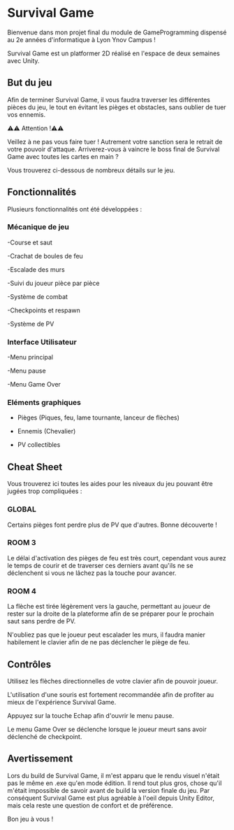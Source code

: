 
# Survival Game

Bienvenue dans mon projet final du module de GameProgramming dispensé au 2e années d'informatique à Lyon Ynov Campus !

Survival Game est un platformer 2D réalisé en l'espace de deux semaines avec Unity. 





## But du jeu
Afin de terminer Survival Game, il vous faudra traverser les différentes pièces du jeu, le tout en évitant les pièges et obstacles, sans oublier de tuer vos ennemis.

⚠️⚠️ Attention !⚠️⚠️

Veillez à ne pas vous faire tuer ! Autrement votre sanction sera le retrait de votre pouvoir d'attaque. Arriverez-vous à vaincre le boss final de Survival Game avec toutes les cartes en main ?

Vous trouverez ci-dessous de nombreux détails sur le jeu.
## Fonctionnalités
Plusieurs fonctionnalités ont été développées : 

### Mécanique de jeu

-Course et saut

-Crachat de boules de feu

-Escalade des murs

-Suivi du joueur pièce par pièce

-Système de combat 

-Checkpoints et respawn

-Système de PV


### Interface Utilisateur

-Menu principal 

-Menu pause

-Menu Game Over

### Eléments graphiques

- Pièges (Piques, feu, lame tournante, lanceur de flèches)

- Ennemis (Chevalier)

- PV collectibles

## Cheat Sheet
Vous trouverez ici toutes les aides pour les niveaux du jeu pouvant être jugées trop compliquées :

### GLOBAL
Certains pièges font perdre plus de PV que d'autres. Bonne découverte !

### ROOM 3
Le délai d'activation des pièges de feu est très court, cependant vous aurez le temps de courir et de traverser ces derniers avant qu'ils ne se déclenchent si vous ne lâchez pas la touche pour avancer.

### ROOM 4
La flèche est tirée légèrement vers la gauche, permettant au joueur de rester sur la droite de la plateforme afin de se préparer pour le prochain saut sans perdre de PV.

N'oubliez pas que le joueur peut escalader les murs, il faudra manier habilement le clavier afin de ne pas déclencher le piège de feu.
## Contrôles
Utilisez les flèches directionnelles de votre clavier afin de pouvoir joueur.

L'utilisation d'une souris est fortement recommandée afin de profiter au mieux de l'expérience Survival Game.

Appuyez sur la touche Echap afin d'ouvrir le menu pause.

Le menu Game Over se déclenche lorsque le joueur meurt sans avoir déclenché de checkpoint.
## Avertissement
Lors du build de Survival Game, il m'est apparu que le rendu visuel n'était pas le même en .exe qu'en mode édition. Il rend tout plus gros, chose qu'il m'était impossible de savoir avant de build la version finale du jeu. Par conséquent Survival Game est plus agréable à l'oeil depuis Unity Editor, mais cela reste une question de confort et de préférence.

Bon jeu à vous !
